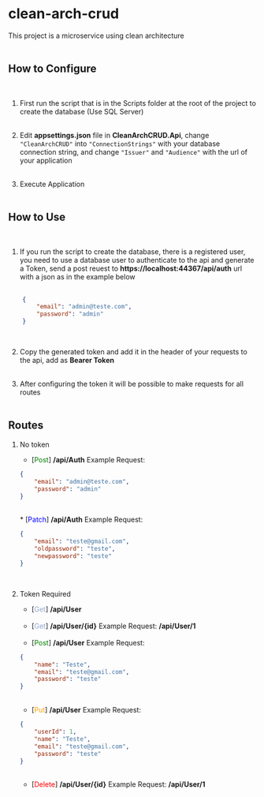 # clean-arch-crud

This project is a microservice using clean architecture
<br /><br />

## How to Configure

<br />

1. First run the script that is in the Scripts folder at the root of the project to create the database (Use SQL Server)
<br /><br />

2. Edit <b>appsettings.json</b> file in <b>CleanArchCRUD.Api</b>, change ```"CleanArchCRUD"``` into ```"ConnectionStrings"``` with your database connection string, and change ```"Issuer"``` and ```"Audience"``` with the url of your application
<br /><br />

3. Execute Application
<br /><br />

## How to Use

<br />

1. If you run the script to create the database, there is a registered user, you need to use a database user to authenticate to the api and generate a Token, send a post reuest to <b>https://localhost:44367/api/auth</b> url with a json as in the example below
<br /><br />

```json
    {
        "email": "admin@teste.com",
        "password": "admin"
    }
```
<br />

2. Copy the generated token and add it in the header of your requests to the api, add as <b>Bearer Token</b>
<br /><br />

3. After configuring the token it will be possible to make requests for all routes
<br /><br />

## Routes

1. No token
    * [<span style="color:green;">Post</span>] <b>/api​/Auth</b> Example Request:

    ```json
    {
        "email": "admin@teste.com",
        "password": "admin"
    }
    ```

    <br />
    * [<span style="color:blue;">Patch</span>] <b>/api/Auth</b> Example Request:

    ```json
    {
        "email": "teste@gmail.com",
        "oldpassword": "teste",
        "newpassword": "teste"
    }
    ```

    <br />

2. Token Required
   * [<span style="color:#92a8d1;">Get</span>] <b>/api/User</b>
    <br />

    * [<span style="color:#92a8d1;">Get</span>] <b>/api/User/{id}</b> Example Request: <b>/api/User/1</b>
    <br />

    * [<span style="color:green;">Post</span>] <b>/api/User</b> Example Request:

    ```json
    {
        "name": "Teste",
        "email": "teste@gmail.com",
        "password": "teste"
    }
    ```    
    <br />

    * [<span style="color:orange;">Put</span>] <b>/api/User</b> Example Request:

    ```json
    {
        "userId": 1,
        "name": "Teste",
        "email": "teste@gmail.com",
        "password": "teste"
    }
    ```    
    <br />

    * [<span style="color:red;">Delete</span>] <b>/api/User/{id}</b> Example Request: <b>/api/User/1</b>